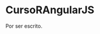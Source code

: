 # CursoRAngularJS

<!--Formato de descripción de repositorios-->
<!----Notas---->
<!----Separador de las notas---->
<!----Directorio con descripción de los programas---->
Por ser escrito.
<!----Separador del directorio con descripción de los programas---->